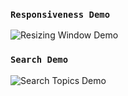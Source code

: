 ### `Responsiveness Demo`

![Resizing Window Demo](csmtech/resizing.gif)

### `Search Demo`

![Search Topics Demo](csmtech/search.gif)